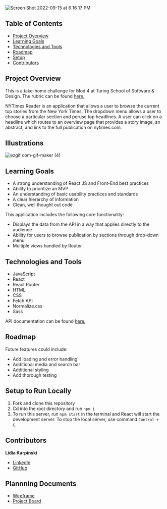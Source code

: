 ![Screen Shot 2022-09-15 at 6 16 17 PM](https://user-images.githubusercontent.com/99596577/190519238-3ee40f26-8dd6-4cc4-9629-ee8aa1fdb8a6.png)

## Table of Contents

- [Project Overview](#project-overview)
- [Learning Goals](#learning-goals)
- [Technologies and Tools](#technologies-and-tools)
- [Roadmap](#roadmap)
- [Setup](#setup-to-run-locally)
- [Contributors](#contributors)

## Project Overview
This is a take-home challenge for Mod 4 at Turing School of Software & Design. The rubric can be found [here.](https://mod4.turing.edu/projects/take_home/take_home_fe)

NYTimes Reader is an application that allows a user to browse the current top stories from the New York Times. The dropdown menu allows a user to choose a particular section and peruse top headlines. A user can click on a headline which routes to an overview page that provides a story image, an abstract, and link to the full publication on nytimes.com. 

## Illustrations
![ezgif com-gif-maker (4)](https://user-images.githubusercontent.com/99596577/190532577-bd3e7d1a-d054-45a3-9c4b-177f5ee6aa52.gif)



## Learning Goals

- A strong understanding of React JS and Front-End best practices
- Ability to prioritize an MVP
- An understanding of basic usability practices and standards
- A clear hierarchy of information
- Clean, well thought out code

This application includes the following core functionality:

- Displays the data from the API in a way that applies directly to the audience
- Ability for users to browse publication by sections through drop-down menu
- Multiple views handled by Router

## Technologies and Tools

- JavaScript
- React
- React Router
- HTML
- CSS
- Fetch API
- Normalize.css
- Sass

API documentation can be found [here.](https://developer.nytimes.com/docs/top-stories-product/1/overview)

## Roadmap

Future features could include: 

- Add loading and error handling
- Additional media and search bar
- Additional styling 
- Add thorough testing

## Setup to Run Locally

1. Fork and clone this repository
2. Cd into the root directory and run `npm i`
3. To run this server, run `npm start` in the terminal and React will start the development server. To stop the local server, use command `Control + C`.


## Contributors

**Lidia Karpinski**

- [LinkedIn](https://www.linkedin.com/in/lidia-karpinski/)
- [GitHub](https://github.com/lkarpins)

## Plannning Documents
- [Wireframe](https://www.figma.com/file/wcDpKegtYkQmxPuQE0fvHA/NYTimes-Reader-Take-Home-Challenge?node-id=0%3A1)
- [Project Board](https://github.com/users/lkarpins/projects/13/views/1)

